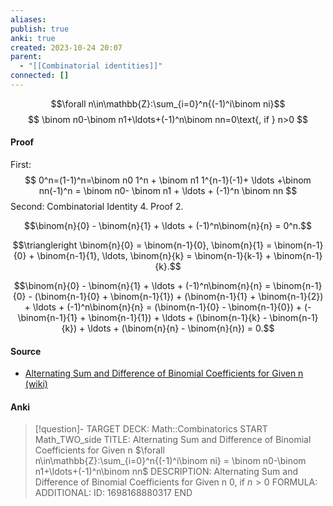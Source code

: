 ```yaml
---
aliases: 
publish: true
anki: true
created: 2023-10-24 20:07
parent:
  - "[[Combinatorial identities]]"
connected: []
---
```


$$\forall n\in\mathbb{Z}:\sum_{i=0}^n{(-1)^i\binom ni}$$
$$
\binom n0-\binom n1+\ldots+(-1)^n\binom nn=0\text{, if } n>0
$$
#### Proof
First:
$$
0^n=(1-1)^n=\binom n0 1^n + \binom n1 1^{n-1}(-1)+ \ldots +\binom nn(-1)^n = \binom n0-  \binom n1 + \ldots + (-1)^n \binom nn
$$
Second:
Combinatorial Identity 4. Proof 2.

$$\binom{n}{0} - \binom{n}{1} + \ldots + (-1)^n\binom{n}{n} = 0^n.$$

$$\triangleright \binom{n}{0} = \binom{n-1}{0}, \binom{n}{1} = \binom{n-1}{0} + \binom{n-1}{1}, \ldots, \binom{n}{k} = \binom{n-1}{k-1} + \binom{n-1}{k}.$$

$$\binom{n}{0} - \binom{n}{1} + \ldots + (-1)^n\binom{n}{n} = \binom{n-1}{0} - (\binom{n-1}{0} + \binom{n-1}{1}) + (\binom{n-1}{1} + \binom{n-1}{2}) + \ldots + (-1)^n\binom{n}{n} = (\binom{n-1}{0} - \binom{n-1}{0}) + (-\binom{n-1}{1} + \binom{n-1}{1}) + \ldots + (\binom{n-1}{k} - \binom{n-1}{k}) + \ldots + (\binom{n}{n} - \binom{n}{n}) = 0.$$



#### Source
- [Alternating Sum and Difference of Binomial Coefficients for Given n (wiki)](https://proofwiki.org/wiki/Alternating_Sum_and_Difference_of_Binomial_Coefficients_for_Given_n "Alternating Sum and Difference of Binomial Coefficients for Given n")

#### Anki
> [!question]-
TARGET DECK: Math::Combinatorics
START
Math_TWO_side
TITLE: Alternating Sum and Difference of Binomial Coefficients for Given n 
$\forall n\in\mathbb{Z}:\sum_{i=0}^n{(-1)^i\binom ni} = \binom n0-\binom n1+\ldots+(-1)^n\binom nn$ 
DESCRIPTION: Alternating Sum and Difference of Binomial Coefficients for Given n
$0$, if $n>0$
FORMULA: 
ADDITIONAL:
ID: 1698168880317
END












